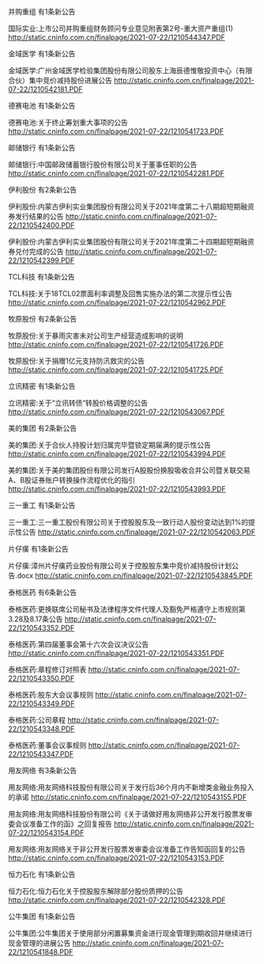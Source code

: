 并购重组 有1条新公告 

国际实业:上市公司并购重组财务顾问专业意见附表第2号-重大资产重组(1) http://static.cninfo.com.cn/finalpage/2021-07-22/1210544347.PDF 

金域医学 有1条新公告 

金域医学:广州金域医学检验集团股份有限公司股东上海辰德惟敬投资中心（有限合伙）集中竞价减持股份进展公告 http://static.cninfo.com.cn/finalpage/2021-07-22/1210542181.PDF 

德赛电池 有1条新公告 

德赛电池:关于终止筹划重大事项的公告 http://static.cninfo.com.cn/finalpage/2021-07-22/1210541723.PDF 

邮储银行 有1条新公告 

邮储银行:中国邮政储蓄银行股份有限公司关于董事任职的公告 http://static.cninfo.com.cn/finalpage/2021-07-22/1210542281.PDF 

伊利股份 有2条新公告 

伊利股份:内蒙古伊利实业集团股份有限公司关于2021年度第二十八期超短期融资券发行结果的公告 http://static.cninfo.com.cn/finalpage/2021-07-22/1210542400.PDF 

伊利股份:内蒙古伊利实业集团股份有限公司关于2021年度第二十四期超短期融资券兑付完成的公告 http://static.cninfo.com.cn/finalpage/2021-07-22/1210542399.PDF 

TCL科技 有1条新公告 

TCL科技:关于18TCL02票面利率调整及回售实施办法的第二次提示性公告 http://static.cninfo.com.cn/finalpage/2021-07-22/1210542962.PDF 

牧原股份 有2条新公告 

牧原股份:关于暴雨灾害未对公司生产经营造成影响的说明 http://static.cninfo.com.cn/finalpage/2021-07-22/1210541726.PDF 

牧原股份:关于捐赠1亿元支持防汛救灾的公告 http://static.cninfo.com.cn/finalpage/2021-07-22/1210541725.PDF 

立讯精密 有1条新公告 

立讯精密:关于“立讯转债“转股价格调整的公告 http://static.cninfo.com.cn/finalpage/2021-07-22/1210543067.PDF 

美的集团 有2条新公告 

美的集团:关于合伙人持股计划归属完毕暨锁定期届满的提示性公告 http://static.cninfo.com.cn/finalpage/2021-07-22/1210543994.PDF 

美的集团:关于美的集团股份有限公司发行A股股份换股吸收合并公司暨关联交易A、B股证券账户转换操作流程优化的指引 http://static.cninfo.com.cn/finalpage/2021-07-22/1210543993.PDF 

三一重工 有1条新公告 

三一重工:三一重工股份有限公司关于控股股东及一致行动人股份变动达到1%的提示性公告 http://static.cninfo.com.cn/finalpage/2021-07-22/1210542063.PDF 

片仔癀 有1条新公告 

片仔癀:漳州片仔癀药业股份有限公司关于控股股东集中竞价减持股份计划公告.docx http://static.cninfo.com.cn/finalpage/2021-07-22/1210543845.PDF 

泰格医药 有6条新公告 

泰格医药:更换联席公司秘书及法律程序文件代理人及豁免严格遵守上市规则第3.28及8.17条公告 http://static.cninfo.com.cn/finalpage/2021-07-22/1210543352.PDF 

泰格医药:第四届董事会第十六次会议决议公告 http://static.cninfo.com.cn/finalpage/2021-07-22/1210543351.PDF 

泰格医药:章程修订对照表 http://static.cninfo.com.cn/finalpage/2021-07-22/1210543350.PDF 

泰格医药:股东大会议事规则 http://static.cninfo.com.cn/finalpage/2021-07-22/1210543349.PDF 

泰格医药:公司章程 http://static.cninfo.com.cn/finalpage/2021-07-22/1210543348.PDF 

泰格医药:董事会议事规则 http://static.cninfo.com.cn/finalpage/2021-07-22/1210543347.PDF 

用友网络 有3条新公告 

用友网络:用友网络科技股份有限公司关于发行后36个月内不新增类金融业务投入的承诺 http://static.cninfo.com.cn/finalpage/2021-07-22/1210543155.PDF 

用友网络:用友网络科技股份有限公司《关于请做好用友网络非公开发行股票发审委会议准备工作的函》之回复报告 http://static.cninfo.com.cn/finalpage/2021-07-22/1210543154.PDF 

用友网络:用友网络关于非公开发行股票发审委会议准备工作告知函回复的公告 http://static.cninfo.com.cn/finalpage/2021-07-22/1210543153.PDF 

恒力石化 有1条新公告 

恒力石化:恒力石化关于控股股东解除部分股份质押的公告 http://static.cninfo.com.cn/finalpage/2021-07-22/1210542328.PDF 

公牛集团 有1条新公告 

公牛集团:公牛集团关于使用部分闲置募集资金进行现金管理到期收回并继续进行现金管理的进展公告 http://static.cninfo.com.cn/finalpage/2021-07-22/1210541848.PDF 

